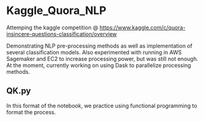 # Kaggle_Quora_NLP

Attemping the kaggle competition @ https://www.kaggle.com/c/quora-insincere-questions-classification/overview

Demonstrating NLP pre-processing methods as well as implementation of several classification models. Also experimented with running in AWS Sagemaker and EC2 to increase processing power, but was still not enough. At the moment, currently working on using Dask to parallelize processing methods.

## QK.py

In this format of the notebook, we practice using functional programming to format the process.
